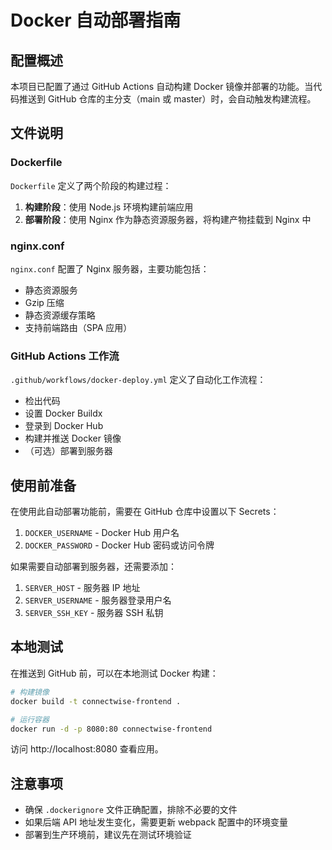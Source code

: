 # Docker 自动部署指南

## 配置概述

本项目已配置了通过 GitHub Actions 自动构建 Docker 镜像并部署的功能。当代码推送到 GitHub 仓库的主分支（main 或 master）时，会自动触发构建流程。

## 文件说明

### Dockerfile

`Dockerfile` 定义了两个阶段的构建过程：
1. **构建阶段**：使用 Node.js 环境构建前端应用
2. **部署阶段**：使用 Nginx 作为静态资源服务器，将构建产物挂载到 Nginx 中

### nginx.conf

`nginx.conf` 配置了 Nginx 服务器，主要功能包括：
- 静态资源服务
- Gzip 压缩
- 静态资源缓存策略
- 支持前端路由（SPA 应用）

### GitHub Actions 工作流

`.github/workflows/docker-deploy.yml` 定义了自动化工作流程：
- 检出代码
- 设置 Docker Buildx
- 登录到 Docker Hub
- 构建并推送 Docker 镜像
- （可选）部署到服务器

## 使用前准备

在使用此自动部署功能前，需要在 GitHub 仓库中设置以下 Secrets：

1. `DOCKER_USERNAME` - Docker Hub 用户名
2. `DOCKER_PASSWORD` - Docker Hub 密码或访问令牌

如果需要自动部署到服务器，还需要添加：

1. `SERVER_HOST` - 服务器 IP 地址
2. `SERVER_USERNAME` - 服务器登录用户名
3. `SERVER_SSH_KEY` - 服务器 SSH 私钥

## 本地测试

在推送到 GitHub 前，可以在本地测试 Docker 构建：

```bash
# 构建镜像
docker build -t connectwise-frontend .

# 运行容器
docker run -d -p 8080:80 connectwise-frontend
```

访问 http://localhost:8080 查看应用。

## 注意事项

- 确保 `.dockerignore` 文件正确配置，排除不必要的文件
- 如果后端 API 地址发生变化，需要更新 webpack 配置中的环境变量
- 部署到生产环境前，建议先在测试环境验证